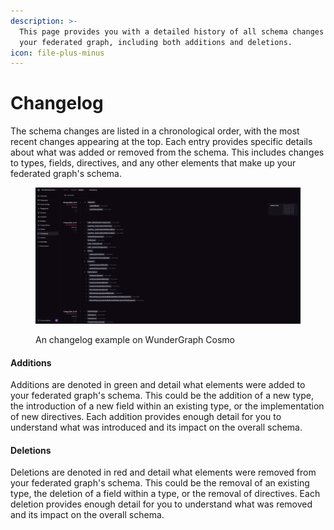 ```yaml
---
description: >-
  This page provides you with a detailed history of all schema changes made to
  your federated graph, including both additions and deletions.
icon: file-plus-minus
---
```


# Changelog

The schema changes are listed in a chronological order, with the most recent changes appearing at the top. Each entry provides specific details about what was added or removed from the schema. This includes changes to types, fields, directives, and any other elements that make up your federated graph's schema.

<figure><img src="../.gitbook/assets/image (141).png" alt="A screenshot displaying the WudnerGraph Cosmo Changelog page"><figcaption><p>An changelog example on WunderGraph Cosmo</p></figcaption></figure>

#### Additions

Additions are denoted in green and detail what elements were added to your federated graph's schema. This could be the addition of a new type, the introduction of a new field within an existing type, or the implementation of new directives. Each addition provides enough detail for you to understand what was introduced and its impact on the overall schema.

#### Deletions

Deletions are denoted in red and detail what elements were removed from your federated graph's schema. This could be the removal of an existing type, the deletion of a field within a type, or the removal of directives. Each deletion provides enough detail for you to understand what was removed and its impact on the overall schema.
